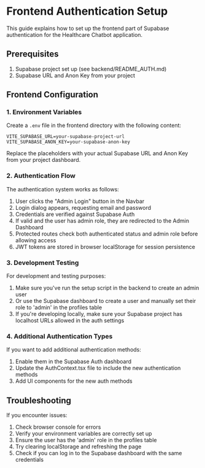 # Frontend Authentication Setup

This guide explains how to set up the frontend part of Supabase authentication for the Healthcare Chatbot application.

## Prerequisites

1. Supabase project set up (see backend/README_AUTH.md)
2. Supabase URL and Anon Key from your project

## Frontend Configuration

### 1. Environment Variables

Create a `.env` file in the frontend directory with the following content:

```
VITE_SUPABASE_URL=your-supabase-project-url
VITE_SUPABASE_ANON_KEY=your-supabase-anon-key
```

Replace the placeholders with your actual Supabase URL and Anon Key from your project dashboard.

### 2. Authentication Flow

The authentication system works as follows:

1. User clicks the "Admin Login" button in the Navbar
2. Login dialog appears, requesting email and password
3. Credentials are verified against Supabase Auth
4. If valid and the user has admin role, they are redirected to the Admin Dashboard
5. Protected routes check both authenticated status and admin role before allowing access
6. JWT tokens are stored in browser localStorage for session persistence

### 3. Development Testing

For development and testing purposes:

1. Make sure you've run the setup script in the backend to create an admin user
2. Or use the Supabase dashboard to create a user and manually set their role to 'admin' in the profiles table
3. If you're developing locally, make sure your Supabase project has localhost URLs allowed in the auth settings

### 4. Additional Authentication Types

If you want to add additional authentication methods:

1. Enable them in the Supabase Auth dashboard
2. Update the AuthContext.tsx file to include the new authentication methods
3. Add UI components for the new auth methods

## Troubleshooting

If you encounter issues:

1. Check browser console for errors
2. Verify your environment variables are correctly set up
3. Ensure the user has the 'admin' role in the profiles table
4. Try clearing localStorage and refreshing the page
5. Check if you can log in to the Supabase dashboard with the same credentials 